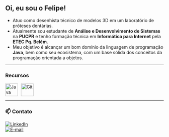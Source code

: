 ## Oi, eu sou o Felipe!

- Atuo como desenhista técnico de modelos 3D em um laboratório de próteses dentárias.
- Atualmente sou estudante de **Análise e Desenvolvimento de Sistemas** na **PUCPR** e tenho formação técnica em **Informática para Internet** pela **ETEC Pq. Belém**.
- Meu objetivo é alcançar um bom domínio da linguagem de programação **Java**, bem como seu ecosistema, com um base sólida dos conceitos da programação orientada a objetos.
  

---

### Recursos

<div style="display: flex; flex-wrap: wrap; gap: 10px; align-items: center;">
  <img src="https://cdn.jsdelivr.net/gh/devicons/devicon@latest/icons/java/java-original.svg" title="Java" width="40" height="40"/>
  <img src="https://cdn.jsdelivr.net/gh/devicons/devicon@latest/icons/git/git-original.svg" title="Git" width="40" height="40"/>
</div>

---

### 📫 Contato

[![LinkedIn](https://img.shields.io/badge/LinkedIn-0077B5?style=for-the-badge&logo=linkedin&logoColor=white)](https://www.linkedin.com/in/felipemrj/)  
[![E-mail](https://img.shields.io/badge/E--mail-D14836?style=for-the-badge&logo=gmail&logoColor=white)](mailto:felipe_mrj@hotmail.com)  
